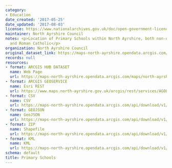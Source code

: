 ```yaml
---
category:
- Education
date_created: '2017-05-25'
date_updated: '2017-08-03'
license: https://www.nationalarchives.gov.uk/doc/open-government-licence/version/3/
maintainer: North Ayrshire Council
notes: <p>Location of Primary Schools within North Ayrshire, both non-denominational
  and Roman Catholic</p>
organization: North Ayrshire Council
original_dataset_link: https://maps-north-ayrshire.opendata.arcgis.com/maps/north-ayrshire::primary-schools
records: null
resources:
- format: ARCGIS HUB DATASET
  name: Web Page
  url: https://maps-north-ayrshire.opendata.arcgis.com/maps/north-ayrshire::primary-schools
- format: ARCGIS GEOSERVICE
  name: Esri REST
  url: https://www.maps.north-ayrshire.gov.uk/arcgis/rest/services/AGOL/Open_Data_Portal/MapServer/5
- format: CSV
  name: CSV
  url: https://maps-north-ayrshire.opendata.arcgis.com/api/download/v1/items/f8b041e65fef4fd2ba5c5dda2226b263/csv?layers=5
- format: GEOJSON
  name: GeoJSON
  url: https://maps-north-ayrshire.opendata.arcgis.com/api/download/v1/items/f8b041e65fef4fd2ba5c5dda2226b263/geojson?layers=5
- format: ZIP
  name: Shapefile
  url: https://maps-north-ayrshire.opendata.arcgis.com/api/download/v1/items/f8b041e65fef4fd2ba5c5dda2226b263/shapefile?layers=5
- format: KML
  name: KML
  url: https://maps-north-ayrshire.opendata.arcgis.com/api/download/v1/items/f8b041e65fef4fd2ba5c5dda2226b263/kml?layers=5
schema: default
title: Primary Schools
---
```

